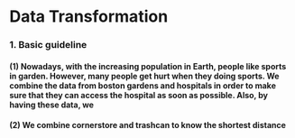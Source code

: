 Data Transformation
===============================
### 1.	Basic guideline 
#### (1) Nowadays, with the increasing population in Earth, people like sports in garden. However, many people get hurt when they doing sports. We combine the data from boston gardens and hospitals in order to make sure that they can access the hospital as soon as possible. Also, by having these data, we  
#### (2) We combine cornerstore and trashcan to know the shortest distance 

